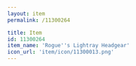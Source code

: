 ```yaml
---
layout: item
permalink: /11300264

title: Item
id: 11300264
item_name: 'Rogue''s Lightray Headgear'
icon_url: 'item/icon/11300013.png'
---
```

